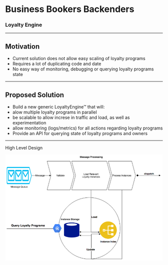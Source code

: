 
<!-- .slide: data-background-image="./assets/gitpitch-audience.jpg" data-background-size="100% 100%" data-background-color=" " data-state="bg-img-opacity-15" -->
# Business Bookers Backenders

### Loyalty Engine

---
<!-- .slide: data-background-image="./assets/gitpitch-audience.jpg" data-background-size="100% 100%" data-background-color=" " data-state="bg-img-opacity-15" -->


## Motivation

- Current solution does not allow easy scaling of loyalty programs  <!-- .element: class="fragment" -->
- Requires a lot of duplicating code and date  <!-- .element: class="fragment" -->
- No easy way of monitoring, debugging or querying loyalty programs state <!-- .element: class="fragment" -->

---

<!-- .slide: data-background-image="./assets/gitpitch-audience.jpg" data-background-size="100% 100%" data-background-color=" " data-state="bg-img-opacity-15" -->


## Proposed Solution

- Build a new generic LoyaltyEngine™ that will:
 - alow multiple loyalty programs in parallel
 - be scalable to allow increse in traffic and load, as well as experimentation
 - allow monitoring (logs/metrics) for all actions regarding loyalty programs
 - Provide an API for querying state of loyalty programs and owners

---
<!-- .slide: data-background-image="./assets/gitpitch-audience.jpg" data-background-size="100% 100%" data-background-color=" " data-state="bg-img-opacity-15" -->

<p><span class="menu-title slide-title">High Level Design</span></p>

![LoyaltyEngine](assets/LoyaltyEngine.png)
